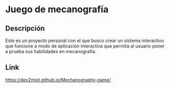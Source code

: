 # Juego de mecanografía

## Descripción
Este es un proyecto personal con el que busco crear un sistema interactivo que funcione a modo de aplicación interactiva que permita al usuario poner a prueba sus habilidades en mecanografía.

## Link
https://dev2mist.github.io/Mechanography-game/

